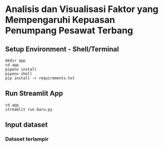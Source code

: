 # Analisis dan Visualisasi Faktor yang Mempengaruhi Kepuasan Penumpang Pesawat Terbang 

## Setup Environment - Shell/Terminal
```
mkdir app
cd app
pipenv install
pipenv shell
pip install -r requirements.txt
```
## Run Streamlit App
```
cd app
streamlit run baru.py
```
## Input dataset
### Dataset terlampir

